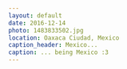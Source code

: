 ```yaml
---
layout: default
date: 2016-12-14
photo: 1483833502.jpg
location: Oaxaca Ciudad, Mexico
caption_header: Mexico...
caption: ... being Mexico :3
---
```


